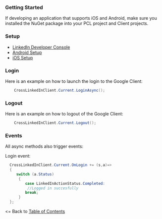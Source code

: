 ### Getting Started

If developing an application that supports iOS and Android, make sure you installed the NuGet package into your PCL project and Client projects.

### Setup
* [LinkedIn Developer Console](LinkedInDeveloperConsoleSetup.md)
* [Android Setup](AndroidSetup.md)
* [iOS Setup](iOSSetup.md)

### Login

Here is an example on how to launch the login to the Google Client:

```cs
    CrossLinkedInClient.Current.LoginAsync();
```

### Logout

Here is an example on how to logout of the Google Client:

```cs
    CrossLinkedInClient.Current.Logout();
```

### Events

All async methods also trigger events:

Login event:

```cs
  CrossLinkedInClient.Current.OnLogin += (s,a)=> 
  {
     switch (a.Status)
      {
         case LinkedInActionStatus.Completed:
          //Logged in succesfully
         break;
      }
  };
```

<= Back to [Table of Contents](../README.md)